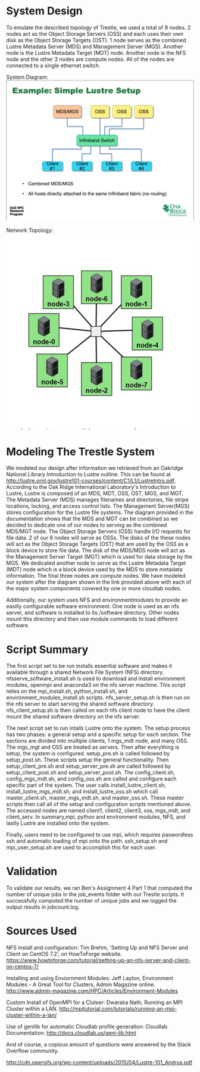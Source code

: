 # System Design
To emulate the described topology of Trestle, we used a total of 8 nodes. 2 nodes act as the Object Storage Servers (OSS) and each uses their own disk as the Object Storage Targets (OST). 1 node serves as the combined Lustre Metadata Server (MDS) and Management Server (MGS).  Another node is the Lustre Metadata Target (MDT) node. Another node is the NFS node and the other 3 nodes are compute nodes. All of the nodes are connected to a single ethernet switch. 

[topology]: https://github.com/benCoomes/teamKMBR/blob/master/diagrams/cloudlab_topology.JPG "Network Topology"
[diagram]: https://github.com/benCoomes/teamKMBR/blob/master/diagrams/simple_lustre_diagram.png "System Diagram"

System Diagram: ![alt text][diagram]

Network Topology: ![alt text][topology]

# Modeling The Trestle System
We modeled our design after information we retrieved from an Oakridge National Library Introduction to Lustre outline. This can be found at http://lustre.ornl.gov/lustre101-courses/content/C1/L1/LustreIntro.pdf. According to the Oak Ridge International Laboratory's Introduction to Lustre, Lustre is composed of an MDS, MDT, OSS, OST, MGS, and MGT. The Metadata Server (MDS) manages filenames and directories, file stripe locations, locking, and access control lists. The Management Server(MGS) stores configuration for the Lustre file systems. The diagram provided in the documentation shows that the MDS and MGT can be combined so we decided to dedicate one of our nodes to serving as the combined MDS/MGT node. The Object Storage Servers (OSS) handle I/O requests for file data. 2 of our 8 nodes will serve as OSSs. The disks of the these nodes will act as the Object Storage Targets (OST) that are used by the OSS as a block device to store file data. The disk of the MDS/MDS node will act as the Management Server Target (MGT) which is used for data storage by the MGS. We dedicated another node to serve as the Lustre Metadata Target (MDT) node which is a block device used by the MDS to store metadata information. The final three nodes are compute nodes. We have modeled our system after the diagram shown in the link provided above with each of the major system components covered by one or more cloudlab nodes. 

Additionally, our system uses NFS and environmentmodules to provide an easilly configurable software environment. One node is used as an nfs server, and software is installed to its /software directory. Other nodes mount this directory and then use module commands to load different software. 

# Script Summary
The first script set to be run installs essential software and makes it available through a shared Network File System (NFS) directory. nfsserve_software_install.sh is used to download and install environment modules, openmpi and anaconda3 on the nfs server machine. This script relies on the mpi_install.sh, python_install.sh, and environment_modules_install.sh scripts. nfs_server_setup.sh is then run on the nfs server to start serving the shared software directory. nfs_client_setup.sh is then called on each nfs client node to have the client mount the shared software directory on the nfs server.   

The next script set to run intalls Lustre onto the system. The setup process has two phases: a general setup  and a specific setup for each section. The sections are divided into multiple clients, 1 mgs_mdt node, and many OSS. The mgs_mgt and OSS are treated as servers. Then after everything is setup, the system is configured. setup_pre.sh is called followed by setup_post.sh. These scripts setup the general functionality. Then setup_client_pre.sh and setup_server_pre.sh are called followed by setup_client_post.sh and setup_server_post.sh. The config_client.sh, config_mgs_mdt.sh, and config_oss.sh are called and configure each specific part of the system. The user calls install_lustre_client.sh, install_lustre_mgs_mdt.sh, and install_lustre_oss.sh which call master_client.sh, master_mgs_mdt.sh, and master_oss.sh. These master scripts then call all of the setup and configuration scripts mentioned above. The accessed nodes are named client1, client2, client3, oss, mgs_mdt, and client_serv. 
In summary,mpi, python and environment modules, NFS, and lastly Lustre are installed onto the system. 

Finally, users need to be configured to use mpi, which requires paswordless ssh and automatic loading of mpi onto the path. ssh_setup.sh and mpi_user_setup.sh are used to accomplish this for each user. 

# Validation
To validate our results, we ran Ben's Assignment 4 Part 1 that computed the number of unique jobs in the job_events folder with our Trestle scripts. It successfully computed the number of unique jobs and we logged the output results in jobcount.log. 


# Sources Used
NFS install and configuration: Tim Brehm, 'Setting Up and NFS Server and Client on CentOS 7.2', on HowToForge website. https://www.howtoforge.com/tutorial/setting-up-an-nfs-server-and-client-on-centos-7/ 

Installing and using Enviornment Modules: Jeff Layton, Environment Modules - A Great Tool for Clusters, Admin Magazine online. http://www.admin-magazine.com/HPC/Articles/Environment-Modules

Custom Install of OpenMPI for a Clutser: Dwaraka Nath, Running an MPI Cluster within a LAN. http://mpitutorial.com/tutorials/running-an-mpi-cluster-within-a-lan/

Use of genilib for automatic Cloudlab profile generation: Cloudlab Documentation: http://docs.cloudlab.us/geni-lib.html

And of course, a copious amount of questions were answered by the Stack Overflow community. 






http://cdn.opensfs.org/wp-content/uploads/2015/04/Lustre-101_Andrus.pdf